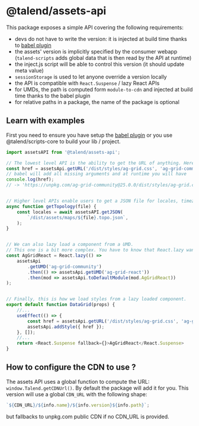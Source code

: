 # @talend/assets-api

This package exposes a simple API covering the following requirements:

- devs do not have to write the version: it is injected at build time thanks to [babel plugin](https://npmjs.com/package/@talend/babel-plugin-assets-api)
- the assets' version is implicitly specified by the consumer webapp (`talend-scripts` adds global data that is then read by the API at runtime)
- the inject.js script will be able to control this version (it should update meta value)
- `sessionStorage` is used to let anyone override a version locally
- the API is compatible with `React.Suspense` / lazy React APIs
- for UMDs, the path is computed form `module-to-cdn` and injected at build time thanks to the babel plugin
- for relative paths in a package, the name of the package is optional

## Learn with examples

First you need to ensure you have setup the [babel plugin](https://npmjs.com/package/@talend/babel-plugin-assets-api) or you use @talend/scripts-core to build your lib / project.

```javascript
import assetsAPI from '@talend/assets-api';

// The lowest level API is the ability to get the URL of anything. Here, a CSS file.
const href = assetsApi.getURL('/dist/styles/ag-grid.css', 'ag-grid-community');
// babel will add all missing arguments and at runtime you will have
console.log(href);
// -> 'https://unpkg.com/ag-grid-community@25.0.0/dist/styles/ag-grid.css';


// Higher level APIs enable users to get a JSON file for locales, timezones, etc...
async function getTopology(file) {
	const locales = await assetsAPI.getJSON(
		`/dist/assets/maps/${file}.topo.json`,
	);
}


// We can also lazy load a component from a UMD.
// This one is a bit more complex. You have to know that React.lazy wants a default esModule from a Promise. This is what getUMD + toDefaultModule give you.
const AgGridReact = React.lazy(() =>
	assetsApi
		.getUMD('ag-grid-community')
		.then(() => assetsApi.getUMD('ag-grid-react'))
		.then(mod => assetsApi.toDefaultModule(mod.AgGridReact))
);


// Finally, this is how we load styles from a lazy loaded component.
export default function DataGrid(props) {
	//...
	useEffect(() => {
		const href = assetsApi.getURL('/dist/styles/ag-grid.css', 'ag-grid-community');
		assetsApi.addStyle({ href });
	}, []);
	//...
	return <React.Suspense fallback={}>AgGridReact</React.Suspense>
}
```

## How to configure the CDN to use ?

The assets API uses a global function to compute the URL: `window.Talend.getCDNUrl()`. By default the package will add it for you. This version will use a global `CDN_URL` with the following shape:

```javascript
`${CDN_URL}/${info.name}/${info.version}${info.path}`;
```

but fallbacks to unpkg.com public CDN if no CDN_URL is provided.
